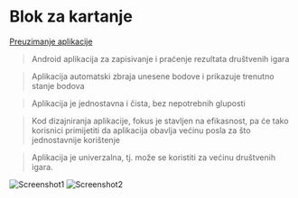 # Blok za kartanje

[Preuzimanje aplikacije](https://github.com/ddrzaic/GameScoreboard/raw/master/app/release/app-release.apk)

>Android aplikacija za zapisivanje i praćenje rezultata društvenih igara

>Aplikacija automatski zbraja unesene bodove i prikazuje trenutno stanje bodova

>Aplikacija je jednostavna i čista, bez nepotrebnih gluposti

>Kod dizajniranja aplikacije, fokus je stavljen na efikasnost, pa će tako korisnici primijetiti da aplikacija obavlja većinu posla za što jednostavnije korištenje

>Aplikacija je univerzalna, tj. može se koristiti za većinu društvenih igara.

![Screenshot1](https://github.com/ddrzaic/GameScoreboard/blob/master/Screenshot_1582039107.png?raw=true)
![Screenshot2](https://github.com/ddrzaic/GameScoreboard/blob/master/Screenshot_1582039342.png?raw=true)


